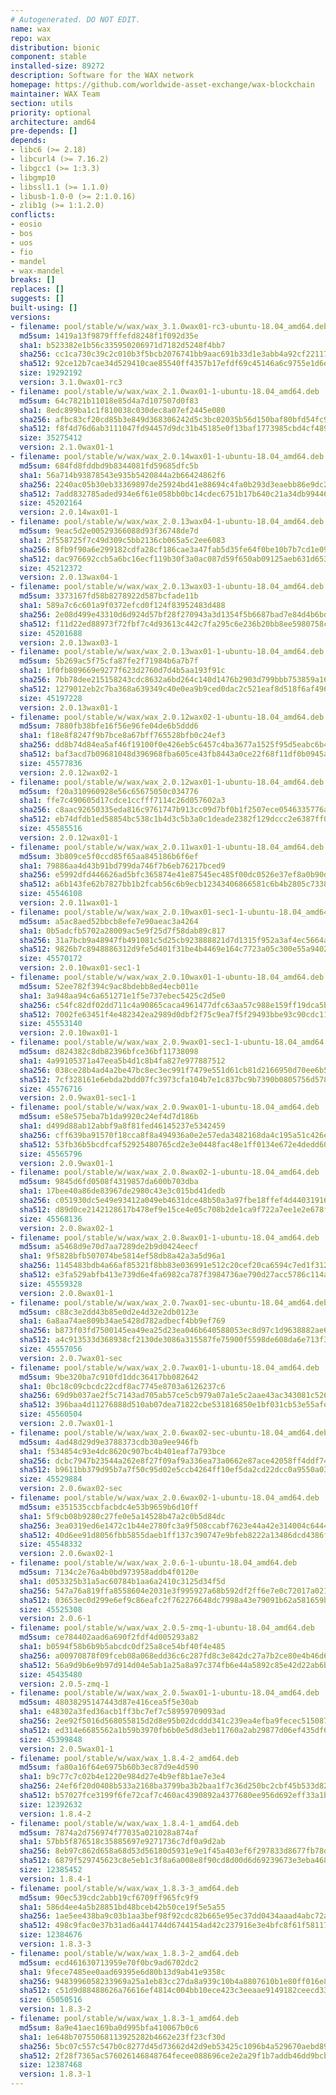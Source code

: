 ```yaml
---
# Autogenerated. DO NOT EDIT.
name: wax
repo: wax
distribution: bionic
component: stable
installed-size: 89272
description: Software for the WAX network
homepage: https://github.com/worldwide-asset-exchange/wax-blockchain
maintainer: WAX Team
section: utils
priority: optional
architecture: amd64
pre-depends: []
depends:
- libc6 (>= 2.18)
- libcurl4 (>= 7.16.2)
- libgcc1 (>= 1:3.3)
- libgmp10
- libssl1.1 (>= 1.1.0)
- libusb-1.0-0 (>= 2:1.0.16)
- zlib1g (>= 1:1.2.0)
conflicts:
- eosio
- bos
- uos
- fio
- mandel
- wax-mandel
breaks: []
replaces: []
suggests: []
built-using: []
versions:
- filename: pool/stable/w/wax/wax_3.1.0wax01-rc3-ubuntu-18.04_amd64.deb
  md5sum: 1419a13f9879fffefd8248f1f092d35e
  sha1: b523382e1b56c335950206971d7182d5248f4bb7
  sha256: cc1ca730c39c2c010b3f5bcb2076741bb9aac691b33d1e3abb4a92cf22117b67
  sha512: 92ce12b7cae34d529410cae85540ff4357b17efdf69c45146a6c9755e1d6e0590a8b308a858a261dbcefc5bfd1b00831ccf19d24fde08873155ae27f09c7591e
  size: 19292192
  version: 3.1.0wax01-rc3
- filename: pool/stable/w/wax/wax_2.1.0wax01-1-ubuntu-18.04_amd64.deb
  md5sum: 64c7821b11018e85d4a7d107507d0f83
  sha1: 8edc899ba1c1f810038c030dec8a07ef2445e080
  sha256: afbc83cf20cd85b3e849d368306242d5c3bc02035b56d150baf80bfd54fc9ebf
  sha512: f8f4d76d6ab3111047fd94457d9dc31b45185e0f13baf1773985cbd4cf489cc77ef6fcbaca497660ffb9dd79bae9f7789732e63cb791ce1cee3f4b37300e2626
  size: 35275412
  version: 2.1.0wax01-1
- filename: pool/stable/w/wax/wax_2.0.14wax01-1-ubuntu-18.04_amd64.deb
  md5sum: 684fd8fddbd9b8344081fd59685dfc5b
  sha1: 56a714b93878543e935b5420844a2b66424862f6
  sha256: 2240ac05b30eb33369897de25924bd41e88694c4fa0b293d3eaebb86e9dc216f
  sha512: 7add832785aded934e6f61e058bb0bc14cdec6751b17b640c21a34db99446104e7eeab8e946fb3a7a847e5e7ac290a26082b69064512ac5684cd673b0a04f8bb
  size: 45202164
  version: 2.0.14wax01-1
- filename: pool/stable/w/wax/wax_2.0.13wax04-1-ubuntu-18.04_amd64.deb
  md5sum: 9eac5d2e00529366088d93f36748de7d
  sha1: 2f558725f7c49d309c5bb2136cb065a5c2ee6083
  sha256: 8fb9f90a6e299182cdfa28cf186cae3a47fab5d35fe64f0be10b7b7cd1e097da
  sha512: dac976692ccb5a6bc16ecf119b30f3a0ac087d59f650ab09125aeb631d6535fdaac7b38d2810c961d1c4eaf524284ff7645d9dd897060aadcedebc0076003234
  size: 45212372
  version: 2.0.13wax04-1
- filename: pool/stable/w/wax/wax_2.0.13wax03-1-ubuntu-18.04_amd64.deb
  md5sum: 3373167fd58b8278922d587bcfade11b
  sha1: 589a7c6c601a9f0372efcd0f124f83952483d488
  sha256: 2e08d499e43310d6d924d57bf28f270943a3d1354f5b6687bad7e84d4b6bd6b9
  sha512: f11d22ed88973f72fbf7c4d93613c442c7fa295c6e236b20bb8ee5980758cc9f12aebec72d48f5aecc21db637624dea47630fccf0e47f8e35d35b7c5eaa000cb
  size: 45201688
  version: 2.0.13wax03-1
- filename: pool/stable/w/wax/wax_2.0.13wax01-1-ubuntu-18.04_amd64.deb
  md5sum: 5b269ac5f75cfa87fe2f71984b6a7b7f
  sha1: 1f0fb809669e9277f623d2760d7d4b5aa193f91c
  sha256: 7bb78dee215158243cdc8632a6bd264c140d1476b2903d799bbb753859a16e7b
  sha512: 1279012eb2c7ba368a639349c40e0ea9b9ced0dac2c521eaf8d518f6af496be34a49342309b61294ef1d2baf456e94050eee61f761db1c030bb7bd6811359c28
  size: 45197228
  version: 2.0.13wax01-1
- filename: pool/stable/w/wax/wax_2.0.12wax02-1-ubuntu-18.04_amd64.deb
  md5sum: 7880fb38bfe16f56e96fe04de6b5ddd6
  sha1: f18e8f8247f9b7bce8a67bff765528bfb0c24ef3
  sha256: dd8b74d84ea5af46f19100f0e426eb5c6457c4ba3677a1525f95d5eabc6b41ec
  sha512: baf3acd7b09681048d396968fba605ce43fb8443a0ce22f68f11df0b0945a94f5f753d20103a4c0e7a520d87ffba29b0f7f39452f843f5b1eaa64fdd1c551d44
  size: 45577836
  version: 2.0.12wax02-1
- filename: pool/stable/w/wax/wax_2.0.12wax01-1-ubuntu-18.04_amd64.deb
  md5sum: f20a310960928e56c65675050c034776
  sha1: ffe7c490605d17cdce1ccfff7114c26d057602a3
  sha256: c8aac92650335eda816c9761747b913cc09d7bf0b1f2507ece0546335776a088
  sha512: eb74dfdb1ed58854bc538c1b4d3c5b3a0c1deade2382f129dccc2e6387ff0b6b362936fe90123930b6471a89b0a8c1550b14f98f94c699a519194d8de0ecee17
  size: 45585516
  version: 2.0.12wax01-1
- filename: pool/stable/w/wax/wax_2.0.11wax01-1-ubuntu-18.04_amd64.deb
  md5sum: 3b809ce5f0ccd85f65aa845186b6f6ef
  sha1: 79886aa4d43b91bd799da746f7b6eb76217bced9
  sha256: e5992dfd446626ad5bfc365874e41e87545ec485f00dc0526e37ef8a0b90d880
  sha512: a6b143fe62b7827bb1b2fcab56c6b9ecb12343406866581c6b4b2805c733849437f8a41286b1f59a1d9efc56eabc057bdded7ab87e212d69293bec557fa27071
  size: 45546108
  version: 2.0.11wax01-1
- filename: pool/stable/w/wax/wax_2.0.10wax01-sec1-1-ubuntu-18.04_amd64.deb
  md5sum: a5ac8aed52bbcb8efe7e90aeac3a4264
  sha1: 0b5adcfb5702a28009ac5e9f25d7f58dab89c817
  sha256: 31a7bcb9a48947fb491081c5d25cb923888821d7d1315f952a3af4ec5664a458
  sha512: 9826b7c8948886312d9fe5d401f31be4b4469e164c7723a05c300e55a9402d4326286625992df98daabca71602d67a773c0f15d29da86320ae82227fc0eb0b38
  size: 45570172
  version: 2.0.10wax01-sec1-1
- filename: pool/stable/w/wax/wax_2.0.10wax01-1-ubuntu-18.04_amd64.deb
  md5sum: 52ee782f394c9ac8bdebb8ed4ecb011e
  sha1: 3a948aa94c6a651271e1f5e737ebec5425c2d5e0
  sha256: c54fc82df02dd711c4a90865caca4961477dfc63aa57c988e159ff19dca5b295
  sha512: 7002fe63451f4e482342ea2989d0dbf2f75c9ea7f5f29493bbe93c90cdc11e30a0839eb3325369b27d3add7b19fc7fac33d977859729a61e9685206c596d559a
  size: 45553140
  version: 2.0.10wax01-1
- filename: pool/stable/w/wax/wax_2.0.9wax01-sec1-1-ubuntu-18.04_amd64.deb
  md5sum: d824382c8db82396bfce36bf11738098
  sha1: 4a99105371a47eea5b4d1c8b4fa827e977887512
  sha256: 038ce28b4ad4a2be47bc8ec3ec991f7479e551d61cb81d2166950d70ee6b5515
  sha512: 7cf328161e6ebda2bdd07fc3973cfa104b7e1c837bc9b7390b0805756d578fbbf588f53c24d1c1e407bfdf0e07fe26afd0828bfc71622a0c2831b38de0fe83c3
  size: 45576716
  version: 2.0.9wax01-sec1-1
- filename: pool/stable/w/wax/wax_2.0.9wax01-1-ubuntu-18.04_amd64.deb
  md5sum: e58e575eba7b1da9920c24ef4d7d186b
  sha1: d499d88ab12abbf9a8f81fed46145237e5342459
  sha256: cff639ba91570f18cca8f8a494936a0e2e57eda3482168da4c195a51c426e26a
  sha512: 53fb36b5bcdfcaf52925480765cd2e3e0448fac48e1ff0134e672e4dedd6063b89d23116c7558bd5e7b179931dcb35a3c6f03881ae229c8f17bbebb20c2de7e5
  size: 45565796
  version: 2.0.9wax01-1
- filename: pool/stable/w/wax/wax_2.0.8wax02-1-ubuntu-18.04_amd64.deb
  md5sum: 9845d6fd0508f4319857da600b703dba
  sha1: 17bee40a86de83967de2980c43e3c015bd41dedb
  sha256: c051930dc5e49e93412a049eb4631dce48b50a3a97fbe18ffef4d44031916dd1
  sha512: d89d0ce2142128617b478ef9e15ce4e05c708b2de1ca9f722a7ee1e2e678f59d8e7b10f41c7f80a6304e00d12c50863e1baa582f393e23bd9715c8575237ab9a
  size: 45568136
  version: 2.0.8wax02-1
- filename: pool/stable/w/wax/wax_2.0.8wax01-1-ubuntu-18.04_amd64.deb
  md5sum: a5468d9e70d7aa7289de2b9d0424eecf
  sha1: 9f5828bfb507074be5814ef58db8a42a3a5d96a1
  sha256: 1145483bdb4a66af85321f8bb83e036991e512c20cef20ca6594c7ed1f3128f7
  sha512: e3fa529abfb413e739d6e4fa6982ca787f3984736ae790d27acc5786c114ad8ade9e31efaccec8e5f5fd24cb24e030dd415a4b977f334fd53ca51e99d399754e
  size: 45559328
  version: 2.0.8wax01-1
- filename: pool/stable/w/wax/wax_2.0.7wax01-sec-ubuntu-18.04_amd64.deb
  md5sum: c88c3e2dd43b85e0d2e4d32e2db0123e
  sha1: 6a8aa74ae809b34ae5428d782adbecf4bb9ef769
  sha256: b873f03fd7500145ea49ea25d23ea046b640588053ec8d97c1d9638882ae6bf1
  sha512: a4c913533d368938cf2130de3086a315587fe75900f5598de608da6e713f38db6de86771d4115fcd98a95f93cba47ff966389b0d59675fa0a78c5282b98ed354
  size: 45557056
  version: 2.0.7wax01-sec
- filename: pool/stable/w/wax/wax_2.0.7wax01-1-ubuntu-18.04_amd64.deb
  md5sum: 9be320ba7c910fd1ddc36417bb082642
  sha1: 0bc18c09cbcdc22cdf8ac7745e8703a6126237c6
  sha256: 69d9b037ae2f5c7143ad705ab57ce5cb979a07a1e5c2aae43ac343081c526066
  sha512: 396baa4d11276888d510ab07dea71822cbe531816850e1bf031cb53e55afe33aba29cfb15b937bc6126194ae6f57e84e8cb0d7b8dc6f10dee03b482fdbbd16d2
  size: 45560504
  version: 2.0.7wax01-1
- filename: pool/stable/w/wax/wax_2.0.6wax02-sec-ubuntu-18.04_amd64.deb
  md5sum: 4ad48d29d9e3788373cdb30a9ee946fb
  sha1: f534854c93e4dc8620c907bc4b401eaf7a793bce
  sha256: dcbc7947b23544a262e8f27f09af9a336ea73a0662e87ace42058ff4ddf74352
  sha512: b9611bb379d95b7a7f50c95d02e5ccb4264ff10ef5da2cd22dcc0a9550a0394bbc665971d8e66af6e2f73d04f2dc7897e9c3698674bbc570eaf5371f649a0d7b
  size: 45529884
  version: 2.0.6wax02-sec
- filename: pool/stable/w/wax/wax_2.0.6wax02-1-ubuntu-18.04_amd64.deb
  md5sum: e351535ccbfacbdc4e53b9659b6d10ff
  sha1: 5f9cb08b9280c27fe0e5a14528b47a2c0b5d84dc
  sha256: 3ea0319ed6e1472c1b44e2780fc3a9f508ccabf7623e44a42e314004c64440d6
  sha512: 40d6ee91d8056fbb5855daeb1ff137c390747e9bfeb8222a13486dcd4386f6fe5510543afcb86081e06c12b92fcbe55fce73bbd60ba2b233e7089639b087085c
  size: 45548332
  version: 2.0.6wax02-1
- filename: pool/stable/w/wax/wax_2.0.6-1-ubuntu-18.04_amd64.deb
  md5sum: 7134c2e76a4b0bd973958addb4f0120e
  sha1: d053325b31a5ac60784b1aa6a2410c3125d34f5d
  sha256: 547a76a819ffa8558604e2031e3f995927a68b592df2ff6e7e0c72017a021d69
  sha512: 03653ec0d299e6ef9c86eafc2f762276648dc7998a43e79091b62a581659b28d0840e864885bce290759141ed1c631d1cd2380fa51492b70112134d3a2e0aab8
  size: 45525308
  version: 2.0.6-1
- filename: pool/stable/w/wax/wax_2.0.5-zmq-1-ubuntu-18.04_amd64.deb
  md5sum: ce784402aad6a690f2fdf4d005293a82
  sha1: b0594f58b6b9b5abcdc0df25a8ce54bf40f4e485
  sha256: a00970878f09fceb08a068edd36c6c287fd8c3e842dc27a7b2ce80e4b46d6b7b
  sha512: 56a9d9b6e9b97d914d04e5ab1a25a8a97c374fb6e44a5892c85e42d22ab6b240ada938bc411e93835cc4efd95a50980f46998a0136dbeee21501bbf6aefffa77
  size: 45435480
  version: 2.0.5-zmq-1
- filename: pool/stable/w/wax/wax_2.0.5wax01-1-ubuntu-18.04_amd64.deb
  md5sum: 48038295147443d87e416cea5f5e30ab
  sha1: e48302a3fed36acb1ff3bc7ef7c58959709093ad
  sha256: 2ee92f5016d568055815d2d8e95b02dcddd341c239ea4efba9fecec515087028
  sha512: ed314e6685562a1b59b3970fb6b0e5d8d3eb11760a2ab29877d06ef435df63f7521d7672a4de0b657c534361afbba1bbaa8a87b6eebcde9c1206050531af4c02
  size: 45399848
  version: 2.0.5wax01-1
- filename: pool/stable/w/wax/wax_1.8.4-2_amd64.deb
  md5sum: fa80a16f64e6975b60b3ec87d9e4d590
  sha1: b9c77c7c02b4e1220e984d27e4b9ef8b1ae7e3e4
  sha256: 24ef6f20d0408b533a2168ba3799ba3b2baa1f7c36d250bc2cbf45b533d8201b
  sha512: b57027fce3199f6fe72caf7c460ac4390892a4377680ee956d692eff33a1baf8162a330370e9f98919d7e7ed425e949ce1f7937a9434d173a4fb7a57d47f0026
  size: 12392632
  version: 1.8.4-2
- filename: pool/stable/w/wax/wax_1.8.4-1_amd64.deb
  md5sum: 7874a2d756974f77035a021028a874af
  sha1: 57bb5f876518c35885697e9271736c7df0a9d2ab
  sha256: 8eb97c862d658a68d53d56180d5931e9e1f45a403ef6f297833d8677fb78d95a
  sha512: 6879f529745623c8e5eb1c3f8a6a008e8f90cd8d00d6d69239673e3eba468daef0d25d56e6ece6523b212dfd8b5ceb21c7a3242de53db8cb115f95cbf15e76c1
  size: 12385452
  version: 1.8.4-1
- filename: pool/stable/w/wax/wax_1.8.3-3_amd64.deb
  md5sum: 90ec539cdc2abb19cf6709ff965fc9f9
  sha1: 586d4ee4a5b28851bd48bceb42b50ce19f5e5a55
  sha256: 1ae5ee438ba9c03b1aa3bef98f92cdc82b665e95ec37dd0434aaad4abc72abe8
  sha512: 498c9fac0e37b31ad6a441744d6744154ad42c237916e3e4bfc8f61f5811703768028d4a60d0ced8b29819ad43be6a8daad73bfa38823456df3f1008dd0054af
  size: 12384676
  version: 1.8.3-3
- filename: pool/stable/w/wax/wax_1.8.3-2_amd64.deb
  md5sum: ecd461630713959e70f0bc9ad6702dc2
  sha1: 9fece7485ee0aad69395e6d80b13d9ab41e9358c
  sha256: 9483996058233969a25a1eb83cc27da8a939c10b4a8807610b1e80ff016e8f39
  sha512: c51d9d88488626a76616ef4814c004bb10ece423c3eeaae9149182ceecd33a954443acd6c98a4484c110e49b046eb8a37bfc13915fb120aafa94ca92aa4b817b
  size: 65050516
  version: 1.8.3-2
- filename: pool/stable/w/wax/wax_1.8.3-1_amd64.deb
  md5sum: 8a9e41aec169ba0d995bfa410067b0c6
  sha1: 1e648b70755068113925282b4662e23ff23cf30d
  sha256: 5bc07c557c547b0c8277d45d73662d42d9eb53425c1096b4a529670aebd8929e
  sha512: 2f28f7365ac576026146848764fecee088696ce2e2a29f1b7addb46dd9bcb8ad9aebf7e54da7b4e10e0be02dbcef5c90e1b51a22798ddf54cf98a6ccf9c11337
  size: 12387468
  version: 1.8.3-1
---
```

